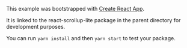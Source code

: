 This example was bootstrapped with [Create React App](https://github.com/facebook/create-react-app).

It is linked to the react-scrollup-lite package in the parent directory for development purposes.

You can run `yarn install` and then `yarn start` to test your package.
